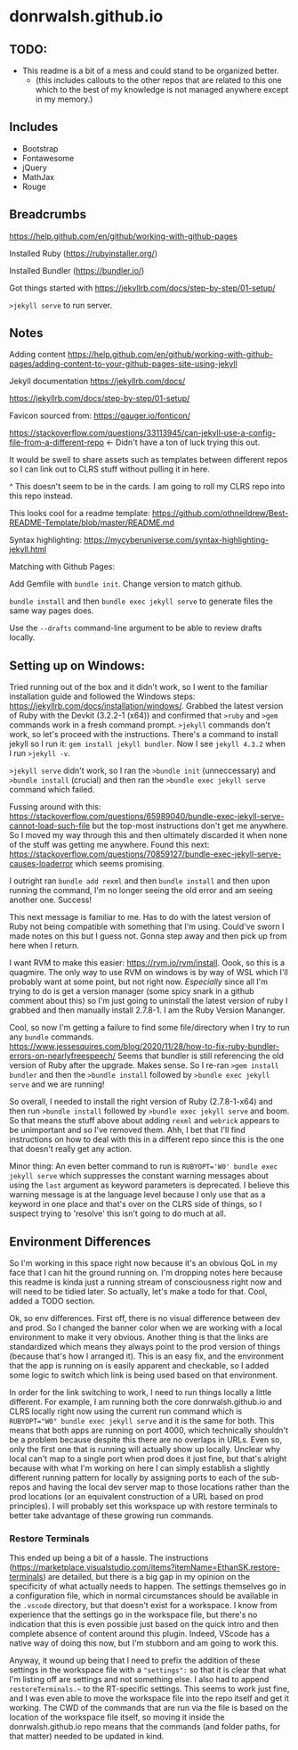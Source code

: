 # donrwalsh.github.io

## TODO:

- This readme is a bit of a mess and could stand to be organized better.
  - (this includes callouts to the other repos that are related to this one which to the best of my knowledge is not managed anywhere except in my memory.)

## Includes

- Bootstrap
- Fontawesome
- jQuery
- MathJax
- Rouge

## Breadcrumbs

https://help.github.com/en/github/working-with-github-pages

Installed Ruby (https://rubyinstaller.org/)

Installed Bundler (https://bundler.io/)

Got things started with https://jekyllrb.com/docs/step-by-step/01-setup/

`>jekyll serve` to run server.

## Notes

Adding content https://help.github.com/en/github/working-with-github-pages/adding-content-to-your-github-pages-site-using-jekyll

Jekyll documentation https://jekyllrb.com/docs/

https://jekyllrb.com/docs/step-by-step/01-setup/

Favicon sourced from: https://gauger.io/fonticon/

https://stackoverflow.com/questions/33113945/can-jekyll-use-a-config-file-from-a-different-repo <- Didn't have a ton of luck trying this out.

It would be swell to share assets such as templates between different repos so I can link out to CLRS stuff without pulling it in here.

^ This doesn't seem to be in the cards. I am going to roll my CLRS repo into this repo instead.

This looks cool for a readme template: https://github.com/othneildrew/Best-README-Template/blob/master/README.md

Syntax highlighting: https://mycyberuniverse.com/syntax-highlighting-jekyll.html

Matching with Github Pages:

Add Gemfile with `bundle init`. Change version to match github.

`bundle install` and then `bundle exec jekyll serve` to generate files the same way pages does.

Use the `--drafts` command-line argument to be able to review drafts locally.

## Setting up on Windows:

Tried running out of the box and it didn't work, so I went to the familiar installation guide and followed the Windows steps: https://jekyllrb.com/docs/installation/windows/. Grabbed the latest version of Ruby with the Devkit (3.2.2-1 (x64)) and confirmed that `>ruby` and `>gem` commands work in a fresh command prompt. `>jekyll` commands don't work, so let's proceed with the instructions. There's a command to install jekyll so I run it: `gem install jekyll bundler`. Now I see `jekyll 4.3.2` when I run `>jekyll -v`.

`>jekyll serve` didn't work, so I ran the `>bundle init` (unneccessary) and `>bundle install` (crucial) and then ran the `>bundle exec jekyll serve` command which failed.

Fussing around with this: https://stackoverflow.com/questions/65989040/bundle-exec-jekyll-serve-cannot-load-such-file but the top-most instructions don't get me anywhere. So I moved my way through this and then ultimately discarded it when none of the stuff was getting me anywhere. Found this next: https://stackoverflow.com/questions/70859127/bundle-exec-jekyll-serve-causes-loaderror which seems promising.

I outright ran `bundle add rexml` and then `bundle install` and then upon running the command, I'm no longer seeing the old error and am seeing another one. Success!

This next message is familiar to me. Has to do with the latest version of Ruby not being compatible with something that I'm using. Could've sworn I made notes on this but I guess not. Gonna step away and then pick up from here when I return.

I want RVM to make this easier: https://rvm.io/rvm/install. Oook, so this is a quagmire. The only way to use RVM on windows is by way of WSL which I'll probably want at some point, but not right now. _Especially_ since all I'm trying to do is get a version manager (some spicy snark in a github comment about this) so I'm just going to uninstall the latest version of ruby I grabbed and then manually install 2.7.8-1. I am the Ruby Version Mananger.

Cool, so now I'm getting a failure to find some file/directory when I try to run any `bundle` commands. https://www.jessesquires.com/blog/2020/11/28/how-to-fix-ruby-bundler-errors-on-nearlyfreespeech/ Seems that bundler is still referencing the old version of Ruby after the upgrade. Makes sense. So I re-ran `>gem install bundler` and then the `>bundle install` followed by `>bundle exec jekyll serve` and we are running!

So overall, I needed to install the right version of Ruby (2.7.8-1-x64) and then run `>bundle install` followed by `>bundle exec jekyll serve` and boom. So that means the stuff above about adding `rexml` and `webrick` appears to be unimportant and so I've removed them. Ahh, I bet that I'll find instructions on how to deal with this in a different repo since this is the one that doesn't really get any action.

Minor thing: An even better command to run is `RUBYOPT='W0' bundle exec jekyll serve` which suppresses the constant warning messages about using the `last` argument as keyword parameters is deprecated. I believe this warning message is at the language level because I only use that as a keyword in one place and that's over on the CLRS side of things, so I suspect trying to 'resolve' this isn't going to do much at all.

## Environment Differences

So I'm working in this space right now because it's an obvious QoL in my face that I can hit the ground running on. I'm dropping notes here because this readme is kinda just a running stream of consciousness right now and will need to be tidied later. So actually, let's make a todo for that. Cool, added a TODO section.

Ok, so env differences. First off, there is no visual difference between dev and prod. So I changed the banner color when we are working with a local environment to make it very obvious. Another thing is that the links are standardized which means they always point to the prod version of things (because that's how I arranged it). This is an easy fix, and the environment that the app is running on is easily apparent and checkable, so I added some logic to switch which link is being used based on that environment.

In order for the link switching to work, I need to run things locally a little different. For example, I am running both the core donrwalsh.github.io and CLRS locally right now using the current run command which is `RUBYOPT="W0" bundle exec jekyll serve` and it is the same for both. This means that both apps are running on port 4000, which technically shouldn't be a problem because despite this there are no overlaps in URLs. Even so, only the first one that is running will actually show up locally. Unclear why local can't map to a single port when prod does it just fine, but that's alright because with what I'm working on here I can simply establish a slightly different running pattern for locally by assigning ports to each of the sub-repos and having the local dev server map to those locations rather than the prod locations (or an equivalent construction of a URL based on prod principles). I will probably set this workspace up with restore terminals to better take advantage of these growing run commands.

### Restore Terminals

This ended up being a bit of a hassle. The instructions (https://marketplace.visualstudio.com/items?itemName=EthanSK.restore-terminals) are detailed, but there is a big gap in my opinion on the specificity of what actually needs to happen. The settings themselves go in a configuration file, which in normal circumstances should be available in the `.vscode` directory, but that doesn't exist for a workspace. I know from experience that the settings go in the workspace file, but there's no indication that this is even possible just based on the quick intro and then complete absence of content around this plugin. Indeed, VScode has a native way of doing this now, but I'm stubborn and am going to work this.

Anyway, it wound up being that I need to prefix the addition of these settings in the workspace file with a `"settings":` so that it is clear that what I'm listing off are settings and not something else. I also had to append `restoreTerminals.~` to the RT-specific settings. This seems to work just fine, and I was even able to move the workspace file into the repo itself and get it working. The CWD of the commands that are run via the file is based on the location of the workspace file itself, so moving it inside the donrwalsh.github.io repo means that the commands (and folder paths, for that matter) needed to be updated in kind.

